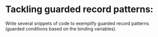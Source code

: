 # Tackling guarded record patterns:
Write several snippets of code to exemplify guarded record patterns (guarded conditions based on the binding variables).